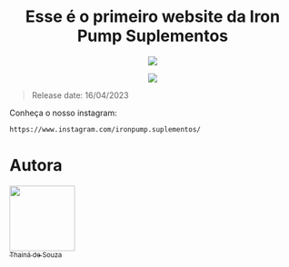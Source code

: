 <h1 align="center">Esse é o primeiro website da Iron Pump Suplementos</h1>

<p align="center">
<img src="https://img.shields.io/badge/STATUS-EM%20DESENVOLVIMENTO-orange"/>
</p>
<p align="center">
  <img src="https://img.shields.io/badge/VERSION-1.2-orange"/>
  </p>

> Release date: 16/04/2023

Conheça o nosso instagram: 
```
https://www.instagram.com/ironpump.suplementos/
```

# Autora

[<img src="https://avatars.githubusercontent.com/u/22267341?v=4" width=115><br><sub>Thainá de Souza</sub>](https://github.com/ThainazZ)
